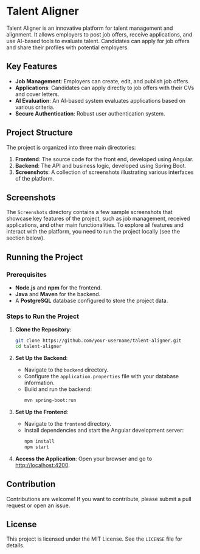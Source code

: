 # Talent Aligner

Talent Aligner is an innovative platform for talent management and alignment. It allows employers to post job offers, receive applications, and use AI-based tools to evaluate talent. Candidates can apply for job offers and share their profiles with potential employers.

## Key Features

- **Job Management**: Employers can create, edit, and publish job offers.
- **Applications**: Candidates can apply directly to job offers with their CVs and cover letters.
- **AI Evaluation**: An AI-based system evaluates applications based on various criteria.
- **Secure Authentication**: Robust user authentication system.

## Project Structure

The project is organized into three main directories:

1. **Frontend**: The source code for the front end, developed using Angular.
2. **Backend**: The API and business logic, developed using Spring Boot.
3. **Screenshots**: A collection of screenshots illustrating various interfaces of the platform.

## Screenshots

The `Screenshots` directory contains a few sample screenshots that showcase key features of the project, such as job management, received applications, and other main functionalities. To explore all features and interact with the platform, you need to run the project locally (see the section below).

## Running the Project

### Prerequisites

- **Node.js** and **npm** for the frontend.
- **Java** and **Maven** for the backend.
- A **PostgreSQL** database configured to store the project data.

### Steps to Run the Project

1. **Clone the Repository**:
   ```bash
   git clone https://github.com/your-username/talent-aligner.git
   cd talent-aligner
   ```

2. **Set Up the Backend**:
   - Navigate to the `backend` directory.
   - Configure the `application.properties` file with your database information.
   - Build and run the backend:
     ```bash
     mvn spring-boot:run
     ```

3. **Set Up the Frontend**:
   - Navigate to the `frontend` directory.
   - Install dependencies and start the Angular development server:
     ```bash
     npm install
     npm start
     ```

4. **Access the Application**:
   Open your browser and go to [http://localhost:4200](http://localhost:4200).

## Contribution

Contributions are welcome! If you want to contribute, please submit a pull request or open an issue.

## License

This project is licensed under the MIT License. See the `LICENSE` file for details.
